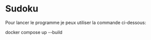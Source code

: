 # Sudoku

Pour lancer le programme je peux utiliser la commande ci-dessous:

docker compose up --build   
